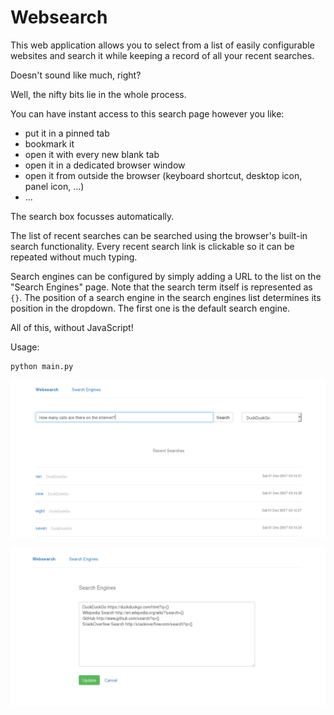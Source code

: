 # Websearch

This web application allows you to select from a list of easily configurable websites and search it while keeping a record of all your recent searches.

Doesn't sound like much, right?

Well, the nifty bits lie in the whole process.

You can have instant access to this search page however you like:

- put it in a pinned tab
- bookmark it
- open it with every new blank tab
- open it in a dedicated browser window
- open it from outside the browser (keyboard shortcut, desktop icon, panel icon, ...)
- ...

The search box focusses automatically.

The list of recent searches can be searched using the browser's built-in search functionality. Every recent search link is clickable so it can be repeated without much typing.

Search engines can be configured by simply adding a URL to the list on the "Search Engines" page. Note that the search term itself is represented as `{}`. The position of a search engine in the search engines list determines its position in the dropdown. The first one is the default search engine.

All of this, without JavaScript!

Usage:

```
python main.py
```

![Index Page Screenshot](res/index-page.png)

![Search Engines Page Screenshot](res/search-engines-page.png)
